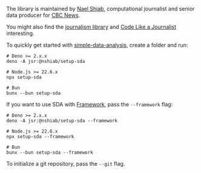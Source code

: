 The library is maintained by [Nael Shiab](http://naelshiab.com/), computational
journalist and senior data producer for [CBC News](https://www.cbc.ca/news).

You might also find the
[journalism library](https://github.com/nshiab/journalism) and
[Code Like a Journalist](https://github.com/nshiab/code-like-a-journalist)
interesting.

To quickly get started with
[simple-data-analysis](https://github.com/nshiab/simple-data-analysis), create a
folder and run:

```
# Deno >= 2.x.x
deno -A jsr:@nshiab/setup-sda

# Node.js >= 22.6.x
npx setup-sda

# Bun
bunx --bun setup-sda
```

If you want to use SDA with
[Framework](https://github.com/observablehq/framework), pass the `--framework`
flag:

```
# Deno >= 2.x.x
deno -A jsr:@nshiab/setup-sda --framework

# Node.js >= 22.6.x
npx setup-sda --framework

# Bun
bunx --bun setup-sda --framework
```

To initialize a git repository, pass the `--git` flag.
